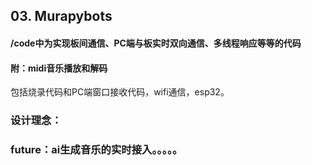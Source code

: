 ## 03. Murapybots

#### /code中为实现板间通信、PC端与板实时双向通信、多线程响应等等的代码
#### 附：midi音乐播放和解码
包括烧录代码和PC端窗口接收代码，wifi通信，esp32。

### 设计理念：

### future：ai生成音乐的实时接入。。。。。
